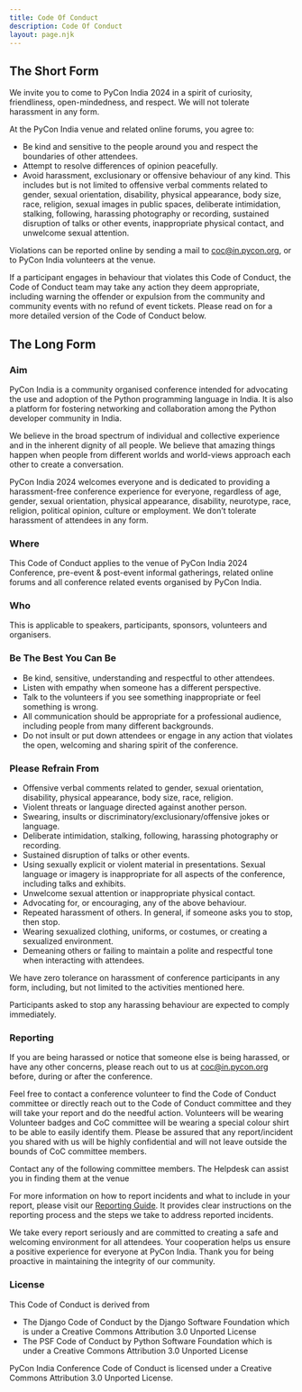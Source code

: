 ```yaml
---
title: Code Of Conduct
description: Code Of Conduct
layout: page.njk
---
```


The Short Form
-------------

We invite you to come to PyCon India 2024 in a spirit of curiosity, friendliness, open-mindedness, and respect. We will not tolerate harassment in any form.

At the PyCon India venue and related online forums, you agree to:
* Be kind and sensitive to the people around you and respect the boundaries of other attendees.
* Attempt to resolve differences of opinion peacefully.
* Avoid harassment, exclusionary or offensive behaviour of any kind. This includes but is not limited to offensive verbal comments related to gender, sexual orientation, disability, physical appearance, body size, race, religion, sexual images in public spaces, deliberate intimidation, stalking, following, harassing photography or recording, sustained disruption of talks or other events, inappropriate physical contact, and unwelcome sexual attention.

Violations can be reported online by sending a mail to [coc@in.pycon.org](mailto:coc@in.pycon.org), or to PyCon India volunteers at the venue.

If a participant engages in behaviour that violates this Code of Conduct, the Code of Conduct team may take any action they deem appropriate, including warning the offender or expulsion from the community and community events with no refund of event tickets. Please read on for a more detailed version of the Code of Conduct below.


The Long Form
------------

### Aim

PyCon India is a community organised conference intended for advocating the use and adoption of the Python programming language in India. It is also a platform for fostering networking and collaboration among the Python developer community in India.

We believe in the broad spectrum of individual and collective experience and in the inherent dignity of all people. We believe that amazing things happen when people from different worlds and world-views approach each other to create a conversation.

PyCon India 2024 welcomes everyone and is dedicated to providing a harassment-free conference experience for everyone, regardless of age, gender, sexual orientation, physical appearance, disability, neurotype, race, religion, political opinion, culture or employment. We don’t tolerate harassment of attendees in any form.

### Where

This Code of Conduct applies to the venue of PyCon India 2024 Conference, pre-event & post-event informal gatherings, related online forums and all conference related events organised by PyCon India.

### Who

This is applicable to speakers, participants, sponsors, volunteers and organisers.

### Be The Best You Can Be

* Be kind, sensitive, understanding and respectful to other attendees.
* Listen with empathy when someone has a different perspective.
* Talk to the volunteers if you see something inappropriate or feel something is wrong.
* All communication should be appropriate for a professional audience, including people from many different backgrounds.
* Do not insult or put down attendees or engage in any action that violates the open, welcoming and sharing spirit of the conference.

### Please Refrain From

* Offensive verbal comments related to gender, sexual orientation, disability, physical appearance, body size, race, religion.
* Violent threats or language directed against another person.
* Swearing, insults or discriminatory/exclusionary/offensive jokes or language.
* Deliberate intimidation, stalking, following, harassing photography or recording.
* Sustained disruption of talks or other events.
* Using sexually explicit or violent material in presentations. Sexual language or imagery is inappropriate for all aspects of the conference, including talks and exhibits.
* Unwelcome sexual attention or inappropriate physical contact.
* Advocating for, or encouraging, any of the above behaviour.
* Repeated harassment of others. In general, if someone asks you to stop, then stop.
* Wearing sexualized clothing, uniforms, or costumes, or creating a sexualized environment.
* Demeaning others or failing to maintain a polite and respectful tone when interacting with attendees.

We have zero tolerance on harassment of conference participants in any form, including, but not limited to the activities mentioned here.

Participants asked to stop any harassing behaviour are expected to comply immediately.


### Reporting 

If you are being harassed or notice that someone else is being harassed, or have any other concerns, please reach out to us at [coc@in.pycon.org](mailto:coc@in.pycon.org) before, during or after the conference.

Feel free to contact a conference volunteer to find the Code of Conduct committee or directly reach out to the Code of Conduct committee and they will take your report and do the needful action. Volunteers will be wearing Volunteer badges and CoC committee will be wearing a special colour shirt to be able to easily identify them. Please be assured that any report/incident you shared with us will be highly confidential and will not leave outside the bounds of CoC committee members.

Contact any of the following committee members. The Helpdesk can assist you in finding them at the venue

For more information on how to report incidents and what to include in your report, please visit our [Reporting Guide](https://in.pycon.org/2024/reporting-guide/). It provides clear instructions on the reporting process and the steps we take to address reported incidents.

We take every report seriously and are committed to creating a safe and welcoming environment for all attendees. Your cooperation helps us ensure a positive experience for everyone at PyCon India. Thank you for being proactive in maintaining the integrity of our community.

### License

This Code of Conduct is derived from
* The Django Code of Conduct by the Django Software Foundation which is under a Creative Commons Attribution 3.0 Unported License
* The PSF Code of Conduct by Python Software Foundation which is under a Creative Commons Attribution 3.0 Unported License

PyCon India Conference Code of Conduct is licensed under a Creative Commons Attribution 3.0 Unported License.